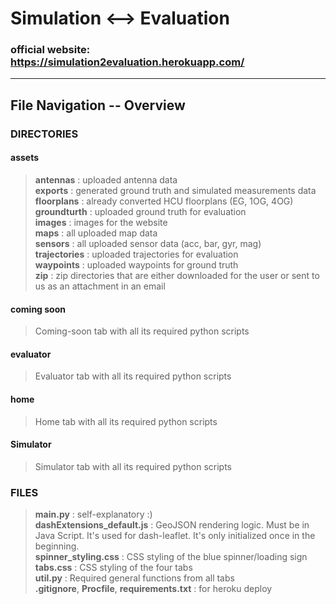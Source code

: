 # Simulation ⟷  Evaluation

### official website: https://simulation2evaluation.herokuapp.com/

---
## File Navigation -- Overview
### DIRECTORIES
#### assets
> **antennas** : uploaded antenna data  
> **exports** : generated ground truth and simulated measurements data  
> **floorplans** : already converted HCU floorplans (EG, 1OG, 4OG)  
> **groundturth** : uploaded ground truth for evaluation    
> **images** : images for the website  
> **maps** : all uploaded map data  
> **sensors** : all uploaded sensor data (acc, bar, gyr, mag)  
> **trajectories** : uploaded trajectories for evaluation    
> **waypoints** : uploaded waypoints for ground truth  
> **zip** : zip directories that are either downloaded for the user or sent to us as an attachment in an email  
#### coming soon
> Coming-soon tab with all its required python scripts
#### evaluator
> Evaluator tab with all its required python scripts
#### home
> Home tab with all its required python scripts
#### Simulator
> Simulator tab with all its required python scripts

### FILES
> **main.py** : self-explanatory :)  
> **dashExtensions_default.js** : GeoJSON rendering logic. Must be in Java Script. It's used for dash-leaflet. It's only initialized once in the beginning.  
> **spinner_styling.css** : CSS styling of the blue spinner/loading sign  
> **tabs.css** : CSS styling of the four tabs   
> **util.py** : Required general functions from all tabs  
> **.gitignore**, **Procfile**, **requirements.txt** : for heroku deploy  

